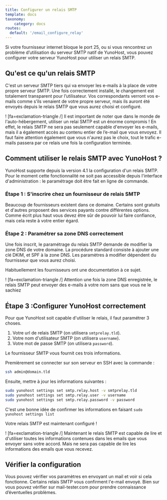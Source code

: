 ```yaml
---
title: Configurer un relais SMTP
template: docs
taxonomy:
    category: docs
routes:
  default: '/email_configure_relay'
---
```


Si votre fournisseur internet bloque le port 25, ou si vous rencontrez un problème d’utilisation du serveur SMTP natif de YunoHost, vous pouvez configurer votre serveur YunoHost pour utiliser un relais SMTP.

## Qu'est ce qu'un relais SMTP

C'est un serveur SMTP tiers qui va envoyer les e-mails à la place de votre propre serveur SMTP.
Une fois correctement installé, le changement est totalement transparent pour l’utilisateur. Vos correspondants verront vos e-mails comme s’ils venaient de votre propre serveur, mais ils auront été envoyés depuis le relais SMTP que vous aurez choisi et configuré.

! [fa=exclamation-triangle /] Il est important de noter que dans le monde de l'auto-hébergement, utiliser un relai SMTP est un énorme compromis ! En effet, le relais SMTP ne sera pas seulement capable d'envoyer les e-mails, mais il a également accès au contenu entier de l’e-mail que vous envoyez. Il faut faire attention également que vous n'aurez pas le choix, tout le trafic e-mails passera par ce relais une fois la configuration terminée.

## Comment utiliser le relais SMTP avec YunoHost ?

YunoHost supporte depuis la version 4.1 la configuration d'un relais SMTP. Pour le moment cette fonctionnalité ne soit pas accessible depuis l'interface d'administration : le paramétrage doit être fait en ligne de commande.

### Étape 1 : S'inscrire chez un fournisseur de relais SMTP

Beaucoup de fournisseurs existent dans ce domaine. Certains sont gratuits et d'autres proposent des services payants contre différentes options. Comme écrit plus haut vous devez être sûr de pouvoir lui faire confiance, mais cela reste à votre entier égard.

### Étape 2 : Paramétrer sa zone DNS correctement

Une fois inscrit, le paramétrage du relais SMTP demande de modifier la zone DNS de votre domaine. La procédure standard consiste à ajouter une clé DKIM, et SPF à la zone DNS. Les paramètres à modifier dépendent du fournisseur que vous aurez choisi.

Habituellement les fournisseurs ont une documentation à ce sujet.

! [fa=exclamation-triangle /] Attention une fois la zone DNS enregistrée, le relais SMTP peut envoyer des e-mails à votre nom sans que vous ne le sachiez

## Étape 3 :Configurer YunoHost correctement

Pour que YunoHost soit capable d'utiliser le relais, il faut paramétrer 3 choses.
1. Votre url de relais SMTP (on utilisera `smtprelay.tld`).
2. Votre nom d'utilisateur SMTP (on utilisera `username`).
3. Votre mot de passe SMTP (on utilisera `password`).

Le fournisseur SMTP vous fournit ces trois informations.

Premièrement se connecter sur son serveur en SSH avec la commande : 

```bash
ssh admin@domain.tld
```

Ensuite, mettre à jour les informations suivantes : 

```bash
sudo yunohost settings set smtp.relay.host -v smtprelay.tld
sudo yunohost settings set smtp.relay.user -v username
sudo yunohost settings set smtp.relay.password -v password
```

C'est une bonne idée de confirmer les informations en faisant `sudo yunohost settings list`

Votre relais SMTP est maintenant configuré !

! [fa=exclamation-triangle /] Maintenant le relais SMTP est capable de lire et d'utiliser toutes les informations contenues dans les emails que vous envoyer sans votre accord. Mais ne sera pas capable de lire les informations des emails que vous recevez.

## Vérifier la configuration

Vous pouvez vérifier vos paramètres en envoyant un mail et voir si cela fonctionne. Certains relais SMTP vous confirment l'e-mail envoyé. Bien sur vous pouvez vérifier sur mail-tester.com pour prendre connaissance d’éventuelles problèmes.
